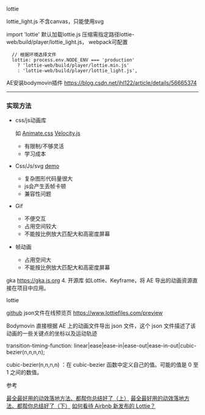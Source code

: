 lottie

lottie_light.js 不含canvas，只能使用svg

import 'lottie' 默认加载lottie.js 压缩需指定路径lottie-web/build/player/lottie_light.js，
webpack可配置

      // 根据环境选择文件
      lottie: process.env.NODE_ENV === 'production'
        ? 'lottie-web/build/player/lottie.min.js'
        : 'lottie-web/build/player/lottie_light.js',


AE安装bodymovin插件 https://blog.csdn.net/jhl122/article/details/56665374

----------------------------

### 实现方法

* css/js动画库

  如 [Animate.css](https://daneden.github.io/animate.css/) 
  [Velocity.js](http://www.mrfront.com/docs/velocity.js/index.html)

  * 有限制/不够灵活
  * 学习成本

* Css/Js/svg
  [demo](https://codepen.io/Alireza29675/pen/KwgwMy)

  * 复杂图形代码量很大
  * js会产生丢帧卡顿
  * 兼容性问题

* Gif 
  * 不便交互
  * 占用空间较大
  * 不能按比例放大匹配大和高密度屏幕

* 帧动画 

  * 占用空间大
  * 不能按比例放大匹配大和高密度屏幕

gka https://gka.js.org
4. 开源库 如Lottie、Keyframe，将 AE 导出的动画资源直接在项目中应用。


lottie

[github](https://github.com/airbnb/lottie-web)
json文件在线预览页 https://www.lottiefiles.com/preview

Bodymovin 直接根据 AE 上的动画文件导出 json 文件，这个 json 文件描述了该动画的一些关键点的坐标以及运动轨迹


transition-timing-function: linear|ease|ease-in|ease-out|ease-in-out|cubic-
bezier(n,n,n,n);

cubic-bezier(n,n,n,n)	：在 cubic-bezier 函数中定义自己的值。可能的值是 0 至 1 之间的数值。

参考

[最全最好用的动效落地方法、都帮你总结好了（上）](https://zhuanlan.zhihu.com/p/34501702)
[最全最好用的动效落地方法、都帮你总结好了（下）](https://zhuanlan.zhihu.com/p/34815524)
[如何看待 Airbnb 新发布的 Lottie？](https://www.zhihu.com/question/55315505)
